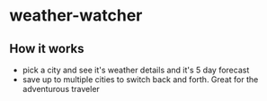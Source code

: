 # weather-watcher
## How it works
* pick a city and see it's weather details and it's 5 day forecast
* save up to multiple cities to switch back and forth. Great for the adventurous traveler